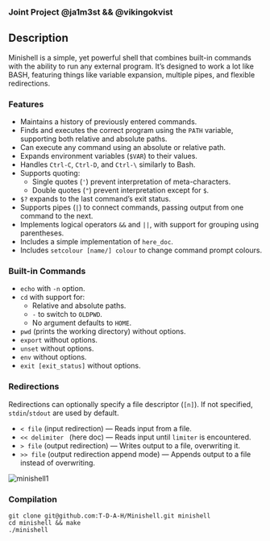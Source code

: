 ### Joint Project @ja1m3st && @vikingokvist

## Description

Minishell is a simple, yet powerful shell that combines built-in commands with the ability to run any external program. It’s designed to work a lot like BASH, featuring things like variable expansion, multiple pipes, and flexible redirections.

### Features
- Maintains a history of previously entered commands.  
- Finds and executes the correct program using the `PATH` variable, supporting both relative and absolute paths.  
- Can execute any command using an absolute or relative path.  
- Expands environment variables (`$VAR`) to their values.  
- Handles `Ctrl-C`, `Ctrl-D`, and `Ctrl-\` similarly to Bash.  
- Supports quoting:  
  - Single quotes (`'`) prevent interpretation of meta-characters.  
  - Double quotes (`"`) prevent interpretation except for `$`.  
- `$?` expands to the last command’s exit status.  
- Supports pipes (`|`) to connect commands, passing output from one command to the next.  
- Implements logical operators `&&` and `||`, with support for grouping using parentheses.  
- Includes a simple implementation of `here_doc`.  
- Includes `setcolour [name/] colour` to change command prompt colours.

### Built-in Commands
- `echo` with `-n` option.  
- `cd` with support for:  
  - Relative and absolute paths.  
  - `-` to switch to `OLDPWD`.  
  - No argument defaults to `HOME`.  
- `pwd` (prints the working directory) without options.  
- `export` without options.  
- `unset` without options.  
- `env` without options.  
- `exit [exit_status]` without options.  

### Redirections  
Redirections can optionally specify a file descriptor (`[n]`). If not specified, `stdin`/`stdout` are used by default.  
- `< file` (input redirection) — Reads input from a file.  
- `<< delimiter ` (here doc) — Reads input until `limiter` is encountered.  
- `> file` (output redirection) — Writes output to a file, overwriting it.  
- `>> file` (output redirection append mode) — Appends output to a file instead of overwriting.  

![minishell1](https://github.com/user-attachments/assets/90bd87f4-ba53-415e-90db-ed5f787e1dfa)


### Compilation
```
git clone git@github.com:T-D-A-H/Minishell.git minishell
cd minishell && make
./minishell
```
